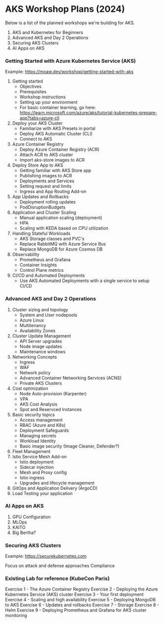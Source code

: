 # AKS Workshop Plans (2024)

Below is a list of the planned workshops we're building for AKS. 

1. AKS and Kubernetes for Beginners
2. Advanced AKS and Day 2 Operations
3. Securing AKS Clusters 
4. AI Apps on AKS

### Getting Started with Azure Kubernetes Service (AKS)
Example: https://moaw.dev/workshop/getting-started-with-aks 

1. Getting started
    * Objectives
    * Prerequisites
    * Workshop instructions
    * Setting up your environment
    * For basic container learning, go here: https://learn.microsoft.com/azure/aks/tutorial-kubernetes-prepare-app?tabs=azure-cli 
2. Deploy your AKS Cluster
    * Familiarize with AKS Presets in portal
    * Deploy AKS Automatic Cluster (CLI)
    * Connect to AKS 
3. Azure Container Registry 
    * Deploy Azure Container Registry (ACR)
    * Attach ACR to AKS cluster
    * Import aks-store images to ACR
4. Deploy Store App to AKS
    * Getting familiar with AKS Store app 
    * Publishing images to ACR
    * Deployments and Services
    * Setting request and limits
    * Ingress and App Routing Add-on
5. App Updates and Rollbacks
    * Deployment rolling updates
    * PodDisruptionBudgets
6. Application and Cluster Scaling
    * Manual application scaling (deployment)
    * HPA
    * Scaling with KEDA based on CPU utilization
7. Handling Stateful Workloads
    * AKS Storage classes and PVC's
    * Replace RabbitMQ with Azure Service Bus
    * Replace MongoDB for Azure Cosmos DB
8. Observability
    * Prometheus and Grafana
    * Container Insights
    * Control Plane metrics
9. CI/CD and Automated Deployments
    * Use AKS Automated Deployments with a single service to setup CI/CD

### Advanced AKS and Day 2 Operations

1. Cluster sizing and topology
    * System and User nodepools
    * Azure Linux
    * Multitenancy
    * Availability Zones
2. Cluster Update Management
    * API Server upgrades
    * Node image updates
    * Maintenance windows
3. Networking Concepts
    * Ingress
    * WAF
    * Network policy
    * Advanced Container Networking Services (ACNS)
    * Private AKS Clusters
4. Cost optimization
    * Node Auto-provision (Karpenter)
    * VPA
    * AKS Cost Analysis
    * Spot and Reservced Instances
5. Basic security topics
    * Access management
    * RBAC (Azure and K8s)
    * Deployment Safeguards
    * Managing secrets
    * Workload Identity
    * Basic image security (Image Cleaner, Defender?)
6. Fleet Management
7. Istio Service Mesh Add-on
    * Istio deployment
    * Sidecar injection
    * Mesh and Proxy config
    * Istio ingress
    * Upgrades and lifecycle management
8. GitOps and Application Delivery (ArgoCD)
9. Load Testing your application

### AI Apps on AKS

1. GPU Configuration
2. MLOps
3. KAITO
4. Big Bertha? 

### Securing AKS Clusters
Example: https://securekubernetes.com

Focus on attack and defense approaches
Compliance

### Existing Lab for reference (KubeCon Paris)
Exercise 1 - The Azure Container Registry
Exercise 2 - Deploying the Azure Kubernetes Service (AKS) cluster
Exercise 3 - Your first deployment
Exercise 4 - Scaling and high availability
Exercise 5 - Deploying MongoDB to AKS
Exercise 6 - Updates and rollbacks
Exercise 7 - Storage
Exercise 8 - Helm
Exercise 9 - Deploying Prometheus and Grafana for AKS cluster monitoring
